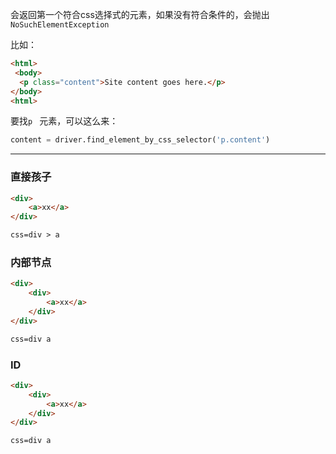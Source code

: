 会返回第一个符合css选择式的元素，如果没有符合条件的，会抛出`NoSuchElementException`

比如：

```html
<html>
 <body>
  <p class="content">Site content goes here.</p>
</body>
<html>
```

要找`p ` 元素，可以这么来：

```py
content = driver.find_element_by_css_selector('p.content')
```

---

### 直接孩子

```html
<div>
    <a>xx</a>
</div>

css=div > a
```

### 内部节点

```html
<div>
    <div>
        <a>xx</a>
    </div>
</div>

css=div a
```

### ID

```html
<div>
    <div>
        <a>xx</a>
    </div>
</div>

css=div a
```



